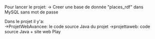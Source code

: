 ﻿Pour lancer le projet:
	-> Creer une base de donnée "places_rdf" dans MySQL sans mot de passe
	
Dans le projet il y'a:	
	->ProjetWebAvancee: le code source Java du projet
	->projettaweb: code source Java + site web Play